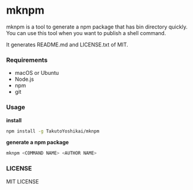 # mknpm
mknpm is a tool to generate a npm package that has bin directory quickly. You can use this tool when you want to publish a shell command.

It generates README.md and LICENSE.txt of MIT.

### Requirements
* macOS or Ubuntu
* Node.js
* npm
* git

### Usage
**install**
```bash
npm install -g TakutoYoshikai/mknpm
```

**generate a npm package**
```bash
mknpm <COMMAND NAME> <AUTHOR NAME>
```

### LICENSE
MIT LICENSE
